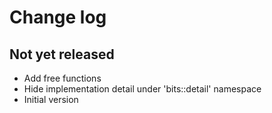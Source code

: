 # Change log

## Not yet released
- Add free functions
- Hide implementation detail under 'bits::detail' namespace
- Initial version